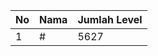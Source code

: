 | No | Nama            | Jumlah Level |
|----|-----------------|--------------|
| 1  | #    |    5627        |
